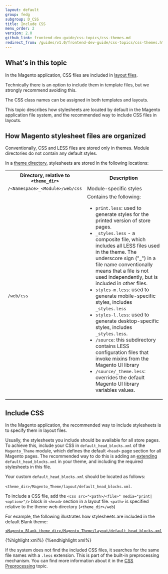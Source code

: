 ```yaml
---
layout: default
group: fedg
subgroup: D_CSS
title: Include CSS 
menu_order: 2
version: 2.0
github_link: frontend-dev-guide/css-topics/css-themes.md
redirect_from: /guides/v1.0/frontend-dev-guide/css-topics/css-themes.html
---
```


<h2 id="fedg_css-in-themes_overview">What's in this topic</h2>

<p>In the Magento application, CSS files are included in <a href="{{site.gdeurl}}frontend-dev-guide/layouts/layout-overview.html" target="_blank">layout files</a>. </p>

Technically there is an option to include them in template files, but we strongly recommend avoiding this.

<div class="bs-callout bs-callout-info" id="info">
<p><span class="glyphicon-class">
The CSS class names can be assigned in both templates and layouts.</span></p>
</div>

This topic describes how stylesheets are located by default in the Magento application file system, and the recommended way to include CSS files in layouts.


<h2>How Magento stylesheet files are organized</h2>

Conventionally, CSS and LESS files are stored only in themes. Module directories do not contain any default styles.

<p>In a <a href="{{site.gdeurl}}frontend-dev-guide/themes/theme-structure.html" target="_blank">theme directory</a>, stylesheets are stored in the following locations:</p>


<table>
<tr>
<th>Directory, relative to <code>&lt;theme_dir&gt;</code></th>
<th>Description</th>
</tr>
<tr>
<td> <code>/&lt;Namespace&gt;_&lt;Module&gt;/web/css</code>
</td>
<td> Module-specific styles
</td>
</tr>
<tr>
<td> <code>/web/css</code>
   </td>
   <td> 
Contains the following:
<ul>
<li>
<code>print.less</code>: used to generate styles for the printed version of store pages.
</li>
<li><code>_styles.less</code> - a composite file, which includes all LESS files used in the theme. The underscore sign ("_") in a file name conventionally means that a file is not used independently, but is included in other files.
</li>
<li><code>styles-m.less</code>: used to generate mobile-specific styles, includes <code>_styles.less</code>
</li>
<li><code>styles-l.less</code>: used to generate desktop-specific styles, includes <code>_styles.less</code>.
</li>
<li><code>/source</code>: this subdirectory contains LESS configuration files that invoke mixins from the Magento UI library
</li>
<li>
<code>/source/_theme.less</code>: overrides the default Magento UI library variables values.
</li>

  </ul>
   </td>
</tr>

</table>


<h2 id="fedg_css-in-themes_xml">Include CSS</h2>

<p>In the Magento application, the recommended way to include stylesheets is to specify them in layout files. 

<p>Usually, the stylesheets you include should be available for all store pages. To achieve this, include your CSS in <code>default_head_blocks.xml</code> of the <code>Magento_Theme</code> module, which defines the default <code>&lt;head&gt;</code> page section for all Magento pages. 
The recommended way to do this is adding an <a href="{{site.gdeurl}}frontend-dev-guide/layouts/layout-extend.html" target="_blank">extending</a> <code>default_head_blocks.xml</code> in your theme, and including the required stylesheets in this file. </p>

Your custom <code>default_head_blocks.xml</code> should be located as follows:

<code>&lt;theme_dir&gt;/Magento_Theme/layout/default_head_blocks.xml</code>.

<p>To include a CSS file, add the <code>&lt;css src=&quot;&lt;path&gt;/&lt;file&gt;&quot; media=&quot;print|&lt;option&gt;&quot;/&gt;</code> block in <code>&lt;head&gt;</code> section in a layout file. <code>&lt;path&gt;</code> is specified relative to the theme web directory (<code>&lt;theme_dir&gt;/web</code>)

For example, the following illustrates how stylesheets are included in the default Blank theme: </p>

<p><a href="{{site.mage2000url}}app/design/frontend/Magento/blank/Magento_Theme/layout/default_head_blocks.xml" target="_blank"><code>&lt;Magento_Blank_theme_dir&gt;/Magento_Theme/layout/default_head_blocks.xml</code></a></p>

{%highlight xml%}
<page xmlns:xsi="http://www.w3.org/2001/XMLSchema-instance" xsi:noNamespaceSchemaLocation="urn:magento:framework:View/Layout/etc/page_configuration.xsd">
    <head>
        <css src="css/styles-m.css" />
        <css src="css/styles-l.css" media="screen and (min-width: 768px)"/>
        <css src="css/print.css" media="print" />
    </head>
</page>
{%endhighlight xml%}


<div class="bs-callout bs-callout-info" id="info">
<span class="glyphicon-class">
 <p> If the system does not find the included CSS files, it searches for the same file names with a <code>.less</code> extension. This is part of the built-in preprocessing mechanism. You can find more information about it in the <a href="{{site.gdeurl}}frontend-dev-guide/css-topics/css-preprocess.html" target="_blank">CSS Preprocessing</a> topic.
</p></span> 
</div>


